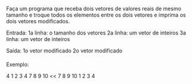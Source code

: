 Faça um programa que receba dois vetores de valores reais de mesmo tamanho e troque todos os elementos entre os dois vetores e imprima os dois vetores modificados.

Entrada: 1a linha: o tamanho dos vetores
2a linha: um vetor de inteiros
3a linha: um vetor de inteiros

Saída: 1o vetor modificado
          2o vetor modificado

####

Exemplo:
>>
4
1 2 3 4
7 8 9 10
<<
7 8 9 10
1 2 3 4